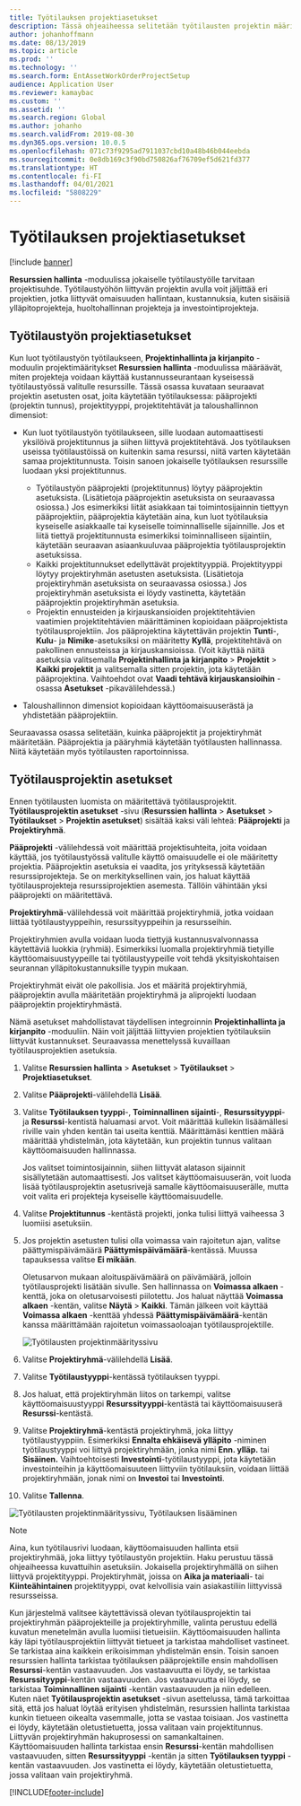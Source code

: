 ```yaml
---
title: Työtilauksen projektiasetukset
description: Tässä ohjeaiheessa selitetään työtilausten projektin määritys käyttöomaisuuden hallinnassa.
author: johanhoffmann
ms.date: 08/13/2019
ms.topic: article
ms.prod: ''
ms.technology: ''
ms.search.form: EntAssetWorkOrderProjectSetup
audience: Application User
ms.reviewer: kamaybac
ms.custom: ''
ms.assetid: ''
ms.search.region: Global
ms.author: johanho
ms.search.validFrom: 2019-08-30
ms.dyn365.ops.version: 10.0.5
ms.openlocfilehash: 071c73f9295ad7911037cbd10a48b46b044eebda
ms.sourcegitcommit: 0e8db169c3f90bd750826af76709ef5d621fd377
ms.translationtype: HT
ms.contentlocale: fi-FI
ms.lasthandoff: 04/01/2021
ms.locfileid: "5808229"
---
```

# <a name="work-order-project-setup"></a>Työtilauksen projektiasetukset

[!include [banner](../../includes/banner.md)]

 

**Resurssien hallinta** -moduulissa jokaiselle työtilaustyölle tarvitaan projektisuhde. Työtilaustyöhön liittyvän projektin avulla voit jäljittää eri projektien, jotka liittyvät omaisuuden hallintaan, kustannuksia, kuten sisäisiä ylläpitoprojekteja, huoltohallinnan projekteja ja investointiprojekteja. 

## <a name="project-setup-for-a-work-order-job"></a>Työtilaustyön projektiasetukset

Kun luot työtilaustyön työtilaukseen, **Projektinhallinta ja kirjanpito** -moduulin projektimääritykset **Resurssien hallinta** -moduulissa määräävät, miten projekteja voidaan käyttää kustannusseurantaan kyseisessä työtilaustyössä valitulle resurssille. Tässä osassa kuvataan seuraavat projektin asetusten osat, joita käytetään työtilauksessa: pääprojekti (projektin tunnus), projektityyppi, projektitehtävät ja taloushallinnon dimensiot:

- Kun luot työtilaustyön työtilaukseen, sille luodaan automaattisesti yksilöivä projektitunnus ja siihen liittyvä projektitehtävä. Jos työtilauksen useissa työtilaustöissä on kuitenkin sama resurssi, niitä varten käytetään samaa projektitunnusta. Toisin sanoen jokaiselle työtilauksen resurssille luodaan yksi projektitunnus.

    - Työtilaustyön pääprojekti (projektitunnus) löytyy pääprojektin asetuksista. (Lisätietoja pääprojektin asetuksista on seuraavassa osiossa.) Jos esimerkiksi liität asiakkaan tai toimintosijainnin tiettyyn pääprojektiin, pääprojektia käytetään aina, kun luot työtilauksia kyseiselle asiakkaalle tai kyseiselle toiminnalliselle sijainnille. Jos et liitä tiettyä projektitunnusta esimerkiksi toiminnalliseen sijaintiin, käytetään seuraavan asiaankuuluvaa pääprojektia työtilausprojektin asetuksissa.
    - Kaikki projektitunnukset edellyttävät projektityyppiä. Projektityyppi löytyy projektiryhmän asetusten asetuksista. (Lisätietoja projektiryhmän asetuksista on seuraavassa osiossa.) Jos projektiryhmän asetuksista ei löydy vastinetta, käytetään pääprojektin projektiryhmän asetuksia.
    - Projektin ennusteiden ja kirjauskansioiden projektitehtävien vaatimien projektitehtävien määrittäminen kopioidaan pääprojektista työtilausprojektiin. Jos pääprojektina käytettävän projektin **Tunti**-, **Kulu**- ja **Nimike**-asetuksiksi on määritetty **Kyllä**, projektitehtävä on pakollinen ennusteissa ja kirjauskansioissa. (Voit käyttää näitä asetuksia valitsemalla **Projektinhallinta ja kirjanpito** \> **Projektit** \> **Kaikki projektit** ja valitsemalla sitten projektin, jota käytetään pääprojektina. Vaihtoehdot ovat **Vaadi tehtävä kirjauskansioihin** -osassa **Asetukset** -pikavälilehdessä.)

- Taloushallinnon dimensiot kopioidaan käyttöomaisuuserästä ja yhdistetään pääprojektiin.

Seuraavassa osassa selitetään, kuinka pääprojektit ja projektiryhmät määritetään. Pääprojektia ja pääryhmiä käytetään työtilausten hallinnassa. Niitä käytetään myös työtilausten raportoinnissa.

## <a name="set-up-work-order-projects"></a>Työtilausprojektin asetukset

Ennen työtilausten luomista on määritettävä työtilausprojektit. **Työtilausprojektin asetukset** -sivu (**Resurssien hallinta** \> **Asetukset** \> **Työtilaukset** \> **Projektin asetukset**) sisältää kaksi väli lehteä: **Pääprojekti** ja **Projektiryhmä**.

**Pääprojekti** -välilehdessä voit määrittää projektisuhteita, joita voidaan käyttää, jos työtilaustyössä valitulle käyttö omaisuudelle ei ole määritetty projektia. Pääprojektin asetuksia ei vaadita, jos yrityksessä käytetään resurssiprojekteja. Se on merkityksellinen vain, jos haluat käyttää työtilausprojekteja resurssiprojektien asemesta. Tällöin vähintään yksi pääprojekti on määritettävä.

**Projektiryhmä**-välilehdessä voit määrittää projektiryhmiä, jotka voidaan liittää työtilaustyyppeihin, resurssityyppeihin ja resursseihin.

Projektiryhmien avulla voidaan luoda tiettyjä kustannusvalvonnassa käytettäviä luokkia (ryhmiä). Esimerkiksi luomalla projektiryhmiä tietyille käyttöomaisuustyypeille tai työtilaustyypeille voit tehdä yksityiskohtaisen seurannan ylläpitokustannuksille tyypin mukaan.

Projektiryhmät eivät ole pakollisia. Jos et määritä projektiryhmiä, pääprojektin avulla määritetään projektiryhmä ja aliprojekti luodaan pääprojektin projektiryhmästä.

Nämä asetukset mahdollistavat täydellisen integroinnin **Projektinhallinta ja kirjanpito** -moduuliin. Näin voit jäljittää liittyvien projektien työtilauksiin liittyvät kustannukset. Seuraavassa menettelyssä kuvaillaan työtilausprojektien asetuksia.

1. Valitse **Resurssien hallinta** \> **Asetukset** \> **Työtilaukset** \> **Projektiasetukset**.
2. Valitse **Pääprojekti**-välilehdellä **Lisää**.
3. Valitse **Työtilauksen tyyppi**-, **Toiminnallinen sijainti**-, **Resurssityyppi**- ja **Resurssi**-kentistä haluamasi arvot. Voit määrittää kullekin lisäämällesi riville vain yhden kentän tai useita kenttiä. Määrittämäsi kenttien määrä määrittää yhdistelmän, jota käytetään, kun projektin tunnus valitaan käyttöomaisuuden hallinnassa. 

    Jos valitset toimintosijainnin, siihen liittyvät alatason sijainnit sisällytetään automaattisesti. Jos valitset käyttöomaisuuserän, voit luoda lisää työtilausprojektin asetusrivejä samalle käyttöomaisuuserälle, mutta voit valita eri projekteja kyseiselle käyttöomaisuudelle.

4. Valitse **Projektitunnus** -kentästä projekti, jonka tulisi liittyä vaiheessa 3 luomiisi asetuksiin.
5. Jos projektin asetusten tulisi olla voimassa vain rajoitetun ajan, valitse päättymispäivämäärä **Päättymispäivämäärä**-kentässä. Muussa tapauksessa valitse **Ei mikään**.

    Oletusarvon mukaan aloituspäivämäärä on päivämäärä, jolloin työtilausprojekti lisätään sivulle. Sen hallinnassa on **Voimassa alkaen** -kenttä, joka on oletusarvoisesti piilotettu. Jos haluat näyttää **Voimassa alkaen** -kentän, valitse **Näytä** \> **Kaikki**. Tämän jälkeen voit käyttää **Voimassa alkaen** -kenttää yhdessä **Päättymispäivämäärä**-kentän kanssa määrittämään rajoitetun voimassaoloajan työtilausprojektille.

    ![Työtilausten projektinmäärityssivu](media/17-setup-for-work-orders.png)

6. Valitse **Projektiryhmä**-välilehdellä **Lisää**.
7. Valitse **Työtilaustyyppi**-kentässä työtilauksen tyyppi.
8. Jos haluat, että projektiryhmän liitos on tarkempi, valitse käyttöomaisuustyyppi **Resurssityyppi**-kentästä tai käyttöomaisuuserä **Resurssi**-kentästä.
9. Valitse **Projektiryhmä**-kentästä projektiryhmä, joka liittyy työtilaustyyppiin. Esimerkiksi **Ennalta ehkäisevä ylläpito** -niminen työtilaustyyppi voi liittyä projektiryhmään, jonka nimi **Enn. ylläp.** tai **Sisäinen.** Vaihtoehtoisesti **Investointi**-työtilaustyyppi, jota käytetään investointeihin ja käyttöomaisuuteen liittyviin työtilauksiin, voidaan liittää projektiryhmään, jonak nimi on **Investoi** tai **Investointi**.
10. Valitse **Tallenna**.

![Työtilausten projektinmäärityssivu, Työtilauksen lisääminen](media/18-setup-for-work-orders.png)

> [!NOTE]
> Aina, kun työtilausrivi luodaan, käyttöomaisuuden hallinta etsii projektiryhmää, joka liittyy työtilaustyön projektiin. Haku perustuu tässä ohjeaiheessa kuvattuihin asetuksiin. Jokaisella projektiryhmällä on siihen liittyvä projektityyppi. Projektiryhmät, joissa on **Aika ja materiaali**- tai **Kiinteähintainen** projektityyppi, ovat kelvollisia vain asiakastiliin liittyvissä resursseissa.
>
> Kun järjestelmä valitsee käytettävissä olevan työtilausprojektin tai projektiryhmän pääprojekteille ja projektiryhmille, valinta perustuu edellä kuvatun menetelmän avulla luomiisi tietueisiin. Käyttöomaisuuden hallinta käy läpi työtilausprojektiin liittyvät tietueet ja tarkistaa mahdolliset vastineet. Se tarkistaa aina kaikkein erikoisimman yhdistelmän ensin. Toisin sanoen resurssien hallinta tarkistaa työtilauksen pääprojektille ensin mahdollisen **Resurssi**-kentän vastaavuuden. Jos vastaavuutta ei löydy, se tarkistaa **Resurssityyppi**-kentän vastaavuuden. Jos vastaavuutta ei löydy, se tarkistaa **Toiminnallinen sijainti** -kentän vastaavuuden ja niin edelleen. Kuten näet **Työtilausprojektin asetukset** -sivun asettelussa, tämä tarkoittaa sitä, että jos haluat löytää erityisen yhdistelmän, resurssien hallinta tarkistaa kunkin tietueen oikealta vasemmalle, jotta se vastaa toisiaan. Jos vastinetta ei löydy, käytetään oletustietuetta, jossa valitaan vain projektitunnus. Liittyvän projektiryhmän hakuprosessi on samankaltainen. Käyttöomaisuuden hallinta tarkistaa ensin **Resurssi**-kentän mahdollisen vastaavuuden, sitten **Resurssityyppi** -kentän ja sitten **Työtilauksen tyyppi** -kentän vastaavuuden. Jos vastinetta ei löydy, käytetään oletustietuetta, jossa valitaan vain projektiryhmä.


[!INCLUDE[footer-include](../../../includes/footer-banner.md)]